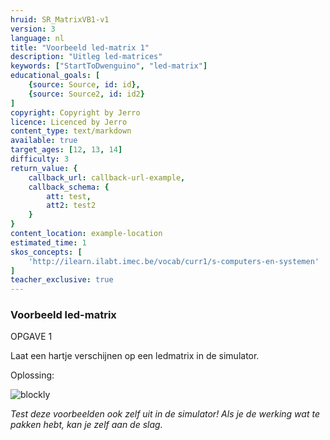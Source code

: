 ```yaml
---
hruid: SR_MatrixVB1-v1
version: 3
language: nl
title: "Voorbeeld led-matrix 1"
description: "Uitleg led-matrices"
keywords: ["StartToDwenguino", "led-matrix"]
educational_goals: [
    {source: Source, id: id}, 
    {source: Source2, id: id2}
]
copyright: Copyright by Jerro
licence: Licenced by Jerro
content_type: text/markdown
available: true
target_ages: [12, 13, 14]
difficulty: 3
return_value: {
    callback_url: callback-url-example,
    callback_schema: {
        att: test,
        att2: test2
    }
}
content_location: example-location
estimated_time: 1
skos_concepts: [
    'http://ilearn.ilabt.imec.be/vocab/curr1/s-computers-en-systemen'
]
teacher_exclusive: true
---
```


### Voorbeeld led-matrix
OPGAVE 1

Laat een hartje verschijnen op een ledmatrix in de simulator.

Oplossing:  

![blockly](@learning-object/SRM_ledmatrix1-v1/nl/3)

*Test deze voorbeelden ook zelf uit in de simulator! Als je de werking wat te pakken hebt, kan je zelf aan de slag.*